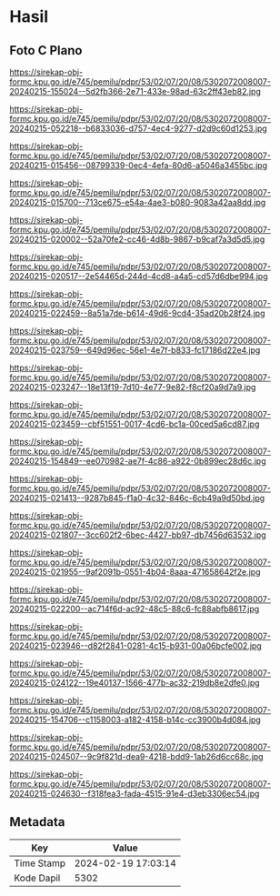 # Hasil

## Foto C Plano

https://sirekap-obj-formc.kpu.go.id/e745/pemilu/pdpr/53/02/07/20/08/5302072008007-20240215-155024--5d2fb366-2e71-433e-98ad-63c2ff43eb82.jpg

https://sirekap-obj-formc.kpu.go.id/e745/pemilu/pdpr/53/02/07/20/08/5302072008007-20240215-052218--b6833036-d757-4ec4-9277-d2d9c60d1253.jpg

https://sirekap-obj-formc.kpu.go.id/e745/pemilu/pdpr/53/02/07/20/08/5302072008007-20240215-015456--08799339-0ec4-4efa-80d6-a5046a3455bc.jpg

https://sirekap-obj-formc.kpu.go.id/e745/pemilu/pdpr/53/02/07/20/08/5302072008007-20240215-015700--713ce675-e54a-4ae3-b080-9083a42aa8dd.jpg

https://sirekap-obj-formc.kpu.go.id/e745/pemilu/pdpr/53/02/07/20/08/5302072008007-20240215-020002--52a70fe2-cc46-4d8b-9867-b9caf7a3d5d5.jpg

https://sirekap-obj-formc.kpu.go.id/e745/pemilu/pdpr/53/02/07/20/08/5302072008007-20240215-020517--2e54465d-244d-4cd8-a4a5-cd57d6dbe994.jpg

https://sirekap-obj-formc.kpu.go.id/e745/pemilu/pdpr/53/02/07/20/08/5302072008007-20240215-022459--8a51a7de-b614-49d6-9cd4-35ad20b28f24.jpg

https://sirekap-obj-formc.kpu.go.id/e745/pemilu/pdpr/53/02/07/20/08/5302072008007-20240215-023759--649d96ec-56e1-4e7f-b833-fc17186d22e4.jpg

https://sirekap-obj-formc.kpu.go.id/e745/pemilu/pdpr/53/02/07/20/08/5302072008007-20240215-023247--18e13f19-7d10-4e77-9e82-f8cf20a9d7a9.jpg

https://sirekap-obj-formc.kpu.go.id/e745/pemilu/pdpr/53/02/07/20/08/5302072008007-20240215-023459--cbf51551-0017-4cd6-bc1a-00ced5a6cd87.jpg

https://sirekap-obj-formc.kpu.go.id/e745/pemilu/pdpr/53/02/07/20/08/5302072008007-20240215-154849--ee070982-ae7f-4c86-a922-0b899ec28d6c.jpg

https://sirekap-obj-formc.kpu.go.id/e745/pemilu/pdpr/53/02/07/20/08/5302072008007-20240215-021413--9287b845-f1a0-4c32-846c-6cb49a9d50bd.jpg

https://sirekap-obj-formc.kpu.go.id/e745/pemilu/pdpr/53/02/07/20/08/5302072008007-20240215-021807--3cc602f2-6bec-4427-bb97-db7456d63532.jpg

https://sirekap-obj-formc.kpu.go.id/e745/pemilu/pdpr/53/02/07/20/08/5302072008007-20240215-021955--9af2091b-0551-4b04-8aaa-471658642f2e.jpg

https://sirekap-obj-formc.kpu.go.id/e745/pemilu/pdpr/53/02/07/20/08/5302072008007-20240215-022200--ac714f6d-ac92-48c5-88c6-fc88abfb8617.jpg

https://sirekap-obj-formc.kpu.go.id/e745/pemilu/pdpr/53/02/07/20/08/5302072008007-20240215-023946--d82f2841-0281-4c15-b931-00a06bcfe002.jpg

https://sirekap-obj-formc.kpu.go.id/e745/pemilu/pdpr/53/02/07/20/08/5302072008007-20240215-024122--19e40137-1566-477b-ac32-219db8e2dfe0.jpg

https://sirekap-obj-formc.kpu.go.id/e745/pemilu/pdpr/53/02/07/20/08/5302072008007-20240215-154706--c1158003-a182-4158-b14c-cc3900b4d084.jpg

https://sirekap-obj-formc.kpu.go.id/e745/pemilu/pdpr/53/02/07/20/08/5302072008007-20240215-024507--9c9f821d-dea9-4218-bdd9-1ab26d6cc68c.jpg

https://sirekap-obj-formc.kpu.go.id/e745/pemilu/pdpr/53/02/07/20/08/5302072008007-20240215-024630--f318fea3-fada-4515-91e4-d3eb3306ec54.jpg


## Metadata

| Key        | Value               |
| ---------- | ------------------- |
| Time Stamp | 2024-02-19 17:03:14 |
| Kode Dapil | 5302                |



